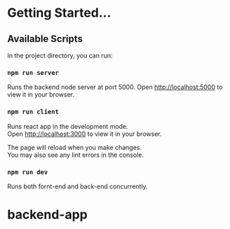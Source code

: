 # Getting Started...

## Available Scripts

In the project directory, you can run:

### `npm run server`

Runs the backend node server at port 5000.
Open [http://localhost:5000](http://localhost:5000) to view it in your browser.

### `npm run client`

Runs react app in the development mode.\
Open [http://localhost:3000](http://localhost:3000) to view it in your browser.

The page will reload when you make changes.\
You may also see any lint errors in the console.

### `npm run dev`

Runs both fornt-end and back-end concurrently.
# backend-app
